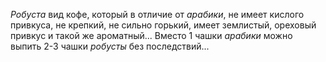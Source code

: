 *Робуста* вид кофе, который в отличие от *арабики*, не имеет кислого привкуса,
не крепкий, не сильно горький, имеет землистый, ореховый привкус и такой же ароматный...
Вместо 1 чашки *арабики* можно выпить 2-3 чашки *робусты* без последствий...
